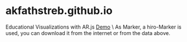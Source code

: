 # akfathstreb.github.io
Educational Visualizations with AR.js
[Demo](https://akfathstreb.github.io/akfathstreb.github.io) \\
As Marker, a hiro-Marker is used, you can download it from the internet or from the data above.
